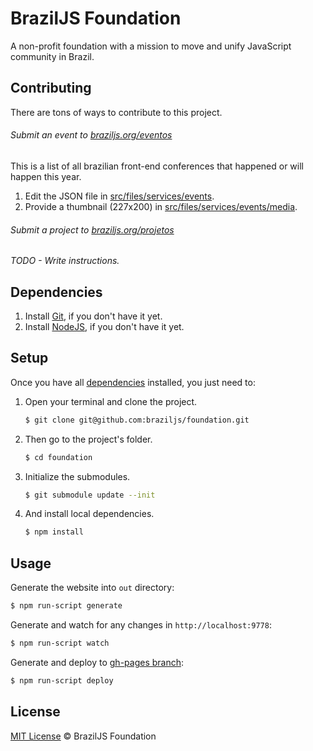 # BrazilJS Foundation

A non-profit foundation with a mission to move and unify JavaScript community in Brazil.

## Contributing

There are tons of ways to contribute to this project.

###### Submit an event to [braziljs.org/eventos](http://braziljs.org/eventos/)

This is a list of all brazilian front-end conferences that happened or will
happen this year.

1. Edit the JSON file in [src/files/services/events](https://github.com/braziljs/foundation/tree/master/src/files/services/events).
2. Provide a thumbnail (227x200) in [src/files/services/events/media](https://github.com/braziljs/foundation/tree/master/src/files/services/events/media).

###### Submit a project to [braziljs.org/projetos](http://braziljs.org/projetos/)

*TODO - Write instructions.*

## Dependencies

1. Install [Git](http://git-scm.com/download/), if you don't have it yet.
2. Install [NodeJS](http://nodejs.org/download/), if you don't have it yet.

## Setup

Once you have all [dependencies](#dependencies) installed, you just need to:

1. Open your terminal and clone the project.

	```sh
	$ git clone git@github.com:braziljs/foundation.git
	```

2. Then go to the project's folder.

	```sh
	$ cd foundation
	```

3. Initialize the submodules.

	```sh
	$ git submodule update --init
	```

4. And install local dependencies.

	```sh
	$ npm install
	```

## Usage

Generate the website into `out` directory:

```sh
$ npm run-script generate
```

Generate and watch for any changes in `http://localhost:9778`:

```sh
$ npm run-script watch
```

Generate and deploy to [gh-pages branch](https://github.com/braziljs/foundation/tree/gh-pages):

```sh
$ npm run-script deploy
```

## License

[MIT License](http://braziljs.mit-license.org/) © BrazilJS Foundation
